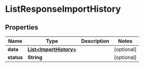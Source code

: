 

# ListResponseImportHistory


## Properties

| Name | Type | Description | Notes |
|------------ | ------------- | ------------- | -------------|
|**data** | [**List&lt;ImportHistory&gt;**](ImportHistory.md) |  |  [optional] |
|**status** | **String** |  |  [optional] |



